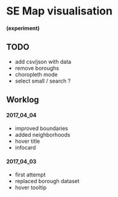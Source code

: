 # SE Map visualisation
#### (experiment)

## TODO

- add csv/json with data
- remove boroughs
- choropleth mode
- select small / search ?

## Worklog

#### 2017_04_04

- improved boundaries
- added neighborhoods
- hover title
- infocard

#### 2017_04_03

- first attempt
- replaced borough dataset
- hover tooltip